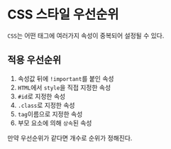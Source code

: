 # CSS 스타일 우선순위

 `CSS`는 어떤 태그에 여러가지 속성이 중복되어 설정될 수 있다.


## 적용 우선순위

1. 속성값 뒤에 `!important`를 붙인 속성
2. `HTML`에서 `style`을 직접 지정한 속성
3. `#id`로 지정한 속성
4. `.class`로 지정한 속성
5. `tag`이름으로 지정한 속성
6. 부모 요소에 의해 `상속`된 속성


만약 우선순위가 같다면 개수로 순위가 정해진다.